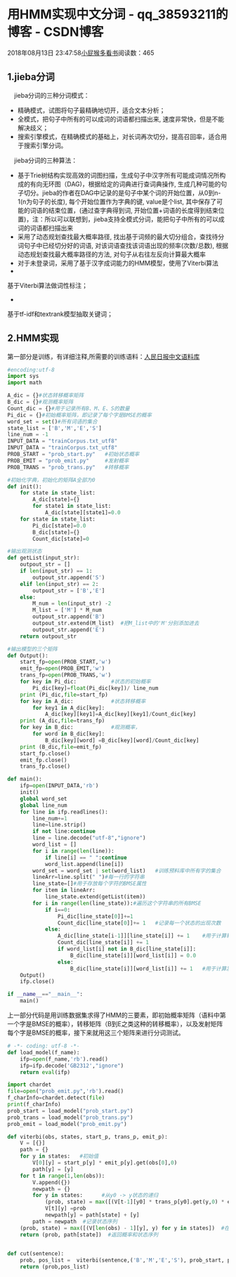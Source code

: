 # 用HMM实现中文分词 - qq_38593211的博客 - CSDN博客





2018年08月13日 23:47:58[小屁猴多看书](https://me.csdn.net/qq_38593211)阅读数：465








## 1.jieba分词

    jieba分词的三种分词模式：
- 精确模式，试图将句子最精确地切开，适合文本分析；
- 全模式，把句子中所有的可以成词的词语都扫描出来, 速度非常快，但是不能解决歧义；
- 搜索引擎模式，在精确模式的基础上，对长词再次切分，提高召回率，适合用于搜索引擎分词。

    jieba分词的三种算法：
- 基于Trie树结构实现高效的词图扫描，生成句子中汉字所有可能成词情况所构成的有向无环图（DAG)，根据给定的词典进行查词典操作, 生成几种可能的句子切分。jieba的作者在DAG中记录的是句子中某个词的开始位置，从0到n-1(n为句子的长度), 每个开始位置作为字典的键, value是个list, 其中保存了可能的词语的结束位置，(通过查字典得到词, 开始位置+词语的长度得到结束位置)，注：所以可以联想到，jieba支持全模式分词，能把句子中所有的可以成词的词语都扫描出来
- 采用了动态规划查找最大概率路径, 找出基于词频的最大切分组合，查找待分词句子中已经切分好的词语, 对该词语查找该词语出现的频率(次数/总数), 根据动态规划查找最大概率路径的方法, 对句子从右往左反向计算最大概率
- 对于未登录词，采用了基于汉字成词能力的HMM模型，使用了Viterbi算法
- 
基于Viterbi算法做词性标注；

- 
基于tf-idf和textrank模型抽取关键词；


## 2.HMM实现

> 
第一部分是训练，有详细注释,所需要的训练语料：[人民日报中文语料库](https://download.csdn.net/download/qq_38593211/10601754)


```python
#encoding:utf-8
import sys
import math

A_dic = {}#状态转移概率矩阵
B_dic = {}#观测概率矩阵
Count_dic = {}#用于记录所有B、M、E、S的数量
Pi_dic = {}#初始概率矩阵，即记录了每个字是BMSE的概率
word_set = set()#所有词语的集合
state_list = ['B','M','E','S']
line_num = -1
INPUT_DATA = "trainCorpus.txt_utf8"
INPUT_DATA = "trainCorpus.txt_utf8"
PROB_START = "prob_start.py"   #初始状态概率
PROB_EMIT = "prob_emit.py"     #发射概率
PROB_TRANS = "prob_trans.py"   #转移概率

#初始化字典，初始化的矩阵A全部为0
def init():
    for state in state_list:
        A_dic[state]={}
        for state1 in state_list:
            A_dic[state][state1]=0.0
    for state in state_list:
        Pi_dic[state]=0.0
        B_dic[state]={}
        Count_dic[state]=0

#输出观测状态
def getList(input_str):
    outpout_str = []
    if len(input_str) == 1:
        outpout_str.append('S')
    elif len(input_str) == 2:
        outpout_str = ['B','E']
    else:
        M_num = len(input_str) -2
        M_list = ['M'] * M_num
        outpout_str.append('B')
        outpout_str.extend(M_list)  #把M_list中的'M'分别添加进去
        outpout_str.append('E')
    return outpout_str

#输出模型的三个矩阵
def Output():
    start_fp=open(PROB_START,'w')
    emit_fp=open(PROB_EMIT,'w')
    trans_fp=open(PROB_TRANS,'w')
    for key in Pi_dic:           #状态的初始概率
        Pi_dic[key]=float(Pi_dic[key])/ line_num
    print (Pi_dic,file=start_fp)
    for key in A_dic:            #状态转移概率
        for key1 in A_dic[key]:
            A_dic[key][key1]=A_dic[key][key1]/Count_dic[key]
    print (A_dic,file=trans_fp)
    for key in B_dic:            #观测概率，
        for word in B_dic[key]:
            B_dic[key][word] =B_dic[key][word]/Count_dic[key]
    print (B_dic,file=emit_fp)
    start_fp.close()
    emit_fp.close()
    trans_fp.close()

def main():
    ifp=open(INPUT_DATA,'rb')
    init()
    global word_set 
    global line_num
    for line in ifp.readlines():
        line_num+=1
        line=line.strip()
        if not line:continue
        line = line.decode("utf-8","ignore")
        word_list = []
        for i in range(len(line)):
            if line[i] == " ":continue
            word_list.append(line[i])
        word_set = word_set | set(word_list)   #训练预料库中所有字的集合
        lineArr=line.split(" ")#每一行的字符串
        line_state=[]#用于存放每个字符的BMSE属性
        for item in lineArr:
            line_state.extend(getList(item))
        for i in range(len(line_state)):#遍历这个字符串的所有BMSE
            if i==0:
                Pi_dic[line_state[0]]+=1
                Count_dic[line_state[0]]+= 1   #记录每一个状态的出现次数
            else:
                A_dic[line_state[i-1]][line_state[i]] += 1    #用于计算转移概率
                Count_dic[line_state[i]] += 1
                if word_list[i] not in B_dic[line_state[i]]:
                    B_dic[line_state[i]][word_list[i]] = 0.0
                else:
                    B_dic[line_state[i]][word_list[i]] += 1   #用于计算发射概率
    Output()
    ifp.close()

if __name__=="__main__":
    main()
```

> 
上一部分代码是用训练数据集求得了HMM的三要素，即初始概率矩阵（语料中第一个字是BMSE的概率），转移矩阵（B到E之类这种的转移概率），以及发射矩阵每个字是BMSE的概率，接下来就用这三个矩阵来进行分词测试。


```python
# -*- coding: utf-8 -*-
def load_model(f_name):
    ifp=open(f_name,'rb').read()
    ifp=ifp.decode('GB2312',"ignore")
    return eval(ifp)

import chardet
file=open("prob_emit.py",'rb').read()
f_charInfo=chardet.detect(file)
print(f_charInfo)
prob_start = load_model("prob_start.py")
prob_trans = load_model("prob_trans.py")
prob_emit = load_model("prob_emit.py")

def viterbi(obs, states, start_p, trans_p, emit_p): 
    V = [{}]
    path = {}
    for y in states:   #初始值
        V[0][y] = start_p[y] * emit_p[y].get(obs[0],0)  
        path[y] = [y]
    for t in range(1,len(obs)):
        V.append({})
        newpath = {}
        for y in states:      #从y0 -> y状态的递归
            (prob, state) = max([(V[t-1][y0] * trans_p[y0].get(y,0) * emit_p[y].get(obs[t],0) ,y0) for y0 in states if V[t-1][y0]>0])
            V[t][y] =prob
            newpath[y] = path[state] + [y]
        path = newpath  #记录状态序列
    (prob, state) = max([(V[len(obs) - 1][y], y) for y in states])  #在最后一个位置，以y状态为末尾的状态序列的最大概率
    return (prob, path[state])  #返回概率和状态序列
            

def cut(sentence):
    prob, pos_list =  viterbi(sentence,('B','M','E','S'), prob_start, prob_trans, prob_emit)
    return (prob,pos_list)
```





